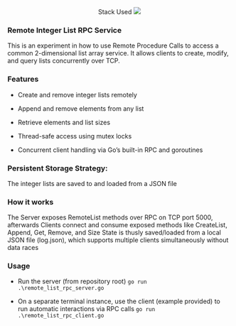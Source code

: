<p align="center">
   Stack Used
  <a href="https://skillicons.dev">
    <img src="https://skillicons.dev/icons?i=git,go,vscode" />
  </a>
</p>

### Remote Integer List RPC Service
This is an experiment in how to use Remote Procedure Calls to access a common 2-dimensional list array service. 
It allows clients to create, modify, and query lists concurrently over TCP.

### Features
- Create and remove integer lists remotely

- Append and remove elements from any list

- Retrieve elements and list sizes

- Thread-safe access using mutex locks

- Concurrent client handling via Go’s built-in RPC and goroutines

### Persistent Storage Strategy: 
The integer lists are saved to and loaded from a JSON file

### How it works
The Server exposes RemoteList methods over RPC on TCP port 5000, afterwards Clients connect and consume exposed methods like CreateList, Append, Get, Remove, and Size
State is thusly saved/loaded from a local JSON file (log.json), which supports multiple clients simultaneously without data races

### Usage
- Run the server (from repository root)
```go run .\remote_list_rpc_server.go```

- On a separate terminal instance, use the client (example provided) to run automatic interactions via RPC calls
```go run .\remote_list_rpc_client.go```
